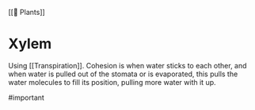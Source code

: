 [[🌱 Plants]]
# Xylem
Using [[Transpiration]]. Cohesion is when water sticks to each other, and when water is pulled out of the stomata or is evaporated, this pulls the water molecules to fill its position, pulling more water with it up.

#important 